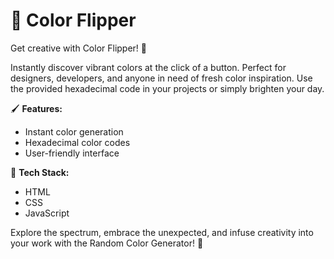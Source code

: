 # 🎨 Color Flipper

Get creative with Color Flipper! 🌈

Instantly discover vibrant colors at the click of a button. Perfect for designers, developers, and anyone in need of fresh color inspiration. Use the provided hexadecimal code in your projects or simply brighten your day.

🖌️ **Features:**
- Instant color generation
- Hexadecimal color codes
- User-friendly interface

🚀 **Tech Stack:**
- HTML
- CSS
- JavaScript

Explore the spectrum, embrace the unexpected, and infuse creativity into your work with the Random Color Generator! 🎉

